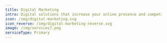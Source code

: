 ```yaml
---
title: Digital Marketing
intro: Digital solutions that increase your online presence and competitive edge
icon: /img/digital-marketing.svg
icon_reverse: /img/digital-marketing-reverse.svg
image: /img/services7.png
serviceType: Primary
---
```


